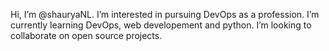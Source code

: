 Hi, I’m @shauryaNL.
I’m interested in pursuing DevOps as a profession.
I’m currently learning DevOps, web developement and python.
I’m looking to collaborate on open source projects.


<!---
shauryaNL/shauryaNL is a ✨ special ✨ repository because its `README.md` (this file) appears on your GitHub profile.
You can click the Preview link to take a look at your changes.
--->
